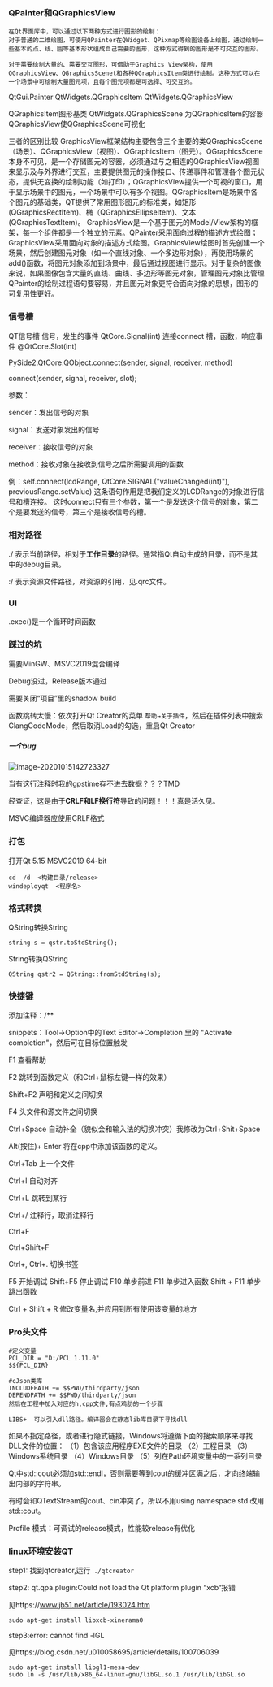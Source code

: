 ### QPainter和QGraphicsView

``` 
在Qt界面库中，可以通过以下两种方式进行图形的绘制：
对于普通的二维绘图，可使用QPainter在QWidget、QPixmap等绘图设备上绘图，通过绘制一些基本的点、线、圆等基本形状组成自己需要的图形，这种方式得到的图形是不可交互的图形。

对于需要绘制大量的、需要交互图形，可借助于Graphics View架构，使用QGraphicsView、QGraphicsScenet和各种QGraphicsItem类进行绘制。这种方式可以在一个场景中可绘制大量图元项，且每个图元项都是可选择、可交互的。
```



QtGui.Painter
QtWidgets.QGraphicsItem
QtWidgets.QGraphicsView

QGraphicsItem图形基类
QtWidgets.QGraphicsScene 为QGraphicsItem的容器
QGraphicsView使QGraphicsScene可视化

三者的区别比较
GraphicsView框架结构主要包含三个主要的类QGraphicsScene（场景）、QGraphicsView（视图）、QGraphicsItem（图元）。QGraphicsScene本身不可见，是一个存储图元的容器，必须通过与之相连的QGraphicsView视图来显示及与外界进行交互，主要提供图元的操作接口、传递事件和管理各个图元状态，提供无变换的绘制功能（如打印）；QGraphicsView提供一个可视的窗口，用于显示场景中的图元，一个场景中可以有多个视图。QGraphicsItem是场景中各个图元的基础类，QT提供了常用图形图元的标准类，如矩形(QGraphicsRectItem)、椭（QGraphicsEllipseItem)、文本(QGraphicsTextItem)。
GraphicsView是一个基于图元的Model/View架构的框架，每一个组件都是一个独立的元素。QPainter采用面向过程的描述方式绘图；GraphicsView采用面向对象的描述方式绘图。GraphicsView绘图时首先创建一个场景，然后创建图元对象（如一个直线对象、一个多边形对象），再使用场景的add()函数，将图元对象添加到场景中，最后通过视图进行显示。对于复杂的图像来说，如果图像包含大量的直线、曲线、多边形等图元对象，管理图元对象比管理QPainter的绘制过程语句要容易，并且图元对象更符合面向对象的思想，图形的可复用性更好。



### 信号槽

QT信号槽
信号，发生的事件	QtCore.Signal(int)
连接connect
槽，函数，响应事件	@QtCore.Slot(int)

PySide2.QtCore.QObject.connect(sender, signal, receiver, method)

connect(sender, signal, receiver, slot);

参数：

 sender：发出信号的对象

 signal：发送对象发出的信号

 receiver：接收信号的对象

 method：接收对象在接收到信号之后所需要调用的函数

例：self.connect(lcdRange, QtCore.SIGNAL("valueChanged(int)"), previousRange.setValue)
这条语句作用是把我们定义的LCDRange的对象进行信号和槽连接。
这时connect只有三个参数，第一个是发送这个信号的对象，第二个是要发送的信号，第三个是接收信号的槽。



### 相对路径

./  表示当前路径，相对于**工作目录**的路径。通常指Qt自动生成的目录，而不是其中的debug目录。

:/  表示资源文件路径，对资源的引用，见.qrc文件。



### UI

.exec()是一个循环时间函数



### **踩过的坑**

需要MinGW、MSVC2019混合编译

Debug没过，Release版本通过

需要关闭“项目”里的shadow build

函数跳转太慢：依次打开Qt Creator的菜单 `帮助→关于插件`，然后在插件列表中搜索 ClangCodeMode，然后取消Load的勾选，重启Qt Creator

##### 一个bug

![image-20201015142723327](C:\Users\jiaqy11\AppData\Roaming\Typora\typora-user-images\image-20201015142723327.png)

当有这行注释时我的gpstime存不进去数据？？？TMD

经查证，这是由于**CRLF和LF换行符**导致的问题！！！真是活久见。

MSVC编译器应使用CRLF格式

### 打包

打开Qt 5.15 MSVC2019 64-bit

```
cd  /d  <构建目录/release>
windeployqt  <程序名>
```



### 格式转换

QString转换String

```
string s = qstr.toStdString();
```

String转换QString

```
QString qstr2 = QString::fromStdString(s);
```




### 快捷键

添加注释：/**

snippets：Tool->Option中的Text Editor->Completion 里的 "Activate completion"，然后可在目标位置触发

F1     查看帮助

F2     跳转到函数定义（和Ctrl+鼠标左键一样的效果）

Shift+F2  声明和定义之间切换

F4     头文件和源文件之间切换

Ctrl+Space  自动补全（貌似会和输入法的切换冲突）我修改为Ctrl+Shit+Space

Alt(按住)+ Enter  将在cpp中添加该函数的定义。

Ctrl+Tab   上一个文件

Ctrl+I     自动对齐

Ctrl+L    跳转到某行

Ctrl+/     注释行，取消注释行

Ctrl+F

Ctrl+Shift+F

Ctrl+,   Ctrl+.   切换书签

F5        开始调试
Shift+F5  停止调试
F10      单步前进
F11      单步进入函数
Shift + F11 单步跳出函数

Ctrl + Shift + R 修改变量名,并应用到所有使用该变量的地方

### Pro头文件

```
#定义变量
PCL_DIR = "D:/PCL 1.11.0"
$${PCL_DIR}

#cJson类库
INCLUDEPATH += $$PWD/thirdparty/json
DEPENDPATH += $$PWD/thirdparty/json
然后在工程中加入对应的h,cpp文件,有点鸡肋的一个步骤

LIBS+  可以引入dll路径。编译器会在静态lib库目录下寻找dll
```

如果不指定路径，或者进行隐式链接，Windows将遵循下面的搜索顺序来寻找DLL文件的位置：
（1）包含该应用程序EXE文件的目录
（2）工程目录
（3）Windows系统目录
（4）Windows目录
（5）列在Path环境变量中的一系列目录



Qt中std::cout必须加std::endl，否则需要等到cout的缓冲区满之后，才向终端输出内部的字符串。

有时会和QTextStream的cout、cin冲突了，所以不用using namespace std 改用std::cout。



Profile 模式：可调试的release模式，性能较release有优化



### linux环境安装QT

step1:  找到qtcreator,运行` ./qtcreator`

step2: qt.qpa.plugin:Could not load the Qt platform plugin “xcb“报错

见https://www.jb51.net/article/193024.htm

```
sudo apt-get install libxcb-xinerama0
```

step3:error: cannot find -lGL

见https://blog.csdn.net/u010058695/article/details/100706039

```
sudo apt-get install libgl1-mesa-dev
sudo ln -s /usr/lib/x86_64-linux-gnu/libGL.so.1 /usr/lib/libGL.so
```